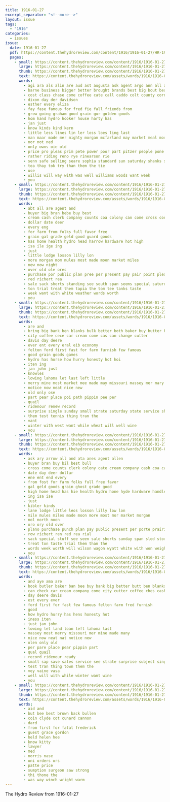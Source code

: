 ```yaml
---
title: 1916-01-27
excerpt_separator: "<!--more-->"
layout: issue
tags:
  - "1916"
categories:
  - issues
issue:
  date: 1916-01-27
  pdf: https://content.thehydroreview.com/content/1916/1916-01-27/HR-1916-01-27.pdf
  pages:
    - small: https://content.thehydroreview.com/content/1916/1916-01-27/small/HR-1916-01-27-01.jpg
      large: https://content.thehydroreview.com/content/1916/1916-01-27/large/HR-1916-01-27-01.jpg
      thumb: https://content.thehydroreview.com/content/1916/1916-01-27/thumbnails/HR-1916-01-27-01.jpg
      text: https://content.thehydroreview.com/assets/words/1916/1916-01-27/HR-1916-01-27-01.txt
      words:
        - agi ara als alin are aud ast augusta ask agent argo ann all and
        - barne business bigger better brought brands best big bout beard baker bis burgess bring board boe buy
        - cost class chase come coffee cate call caddo colt county corn car cash can
        - dixon day der davidson
        - esther every eliza
        - fay fase famous for fred fie fall friends from
        - grow going graham good grain gur golden goods
        - hom hand hydro hooker house harty has
        - jan just
        - know kinds kind kern
        - little less lines lin ler loss loes ling last
        - man maar made mer mighty morgan mcfarland may market meal more men milling mill
        - nor not ned
        - only owns oie old
        - price pro pleas prim pete power poor part pitzer people pone pinkerton potter policy
        - rather riding reno rye rinearson rie
        - senn safe selling seare sophia standard sun saturday shanks stuff sell sones see store stockton sunkist stay
        - tea thay tok try than them the tie
        - use
        - willis will way with was well williams woods want week
        - you
    - small: https://content.thehydroreview.com/content/1916/1916-01-27/small/HR-1916-01-27-02.jpg
      large: https://content.thehydroreview.com/content/1916/1916-01-27/large/HR-1916-01-27-02.jpg
      thumb: https://content.thehydroreview.com/content/1916/1916-01-27/thumbnails/HR-1916-01-27-02.jpg
      text: https://content.thehydroreview.com/assets/words/1916/1916-01-27/HR-1916-01-27-02.txt
      words:
        - abt all are agent and
        - buyer big bran bebe buy best
        - cream cash clerk company counts coa colony can come cross cone
        - dollar date deer
        - every eng
        - for farm from folks full favor free
        - grain gal grade geld good guard goods
        - has home health hydro head harrow hardware hot high
        - isa ile ige ing
        - just
        - little lodge losson lilly lon
        - more morgan mom mules most made moon market miles
        - new now night
        - over old ole ores
        - purchase por public plan pree per present pay pair point pleasant
        - red richert rea
        - sale sack shorts standing see south span seems special saturday stuff stand scales
        - ton trial treat them tapia the tom tee tanks taste
        - week want with white weather words worth
        - you
    - small: https://content.thehydroreview.com/content/1916/1916-01-27/small/HR-1916-01-27-03.jpg
      large: https://content.thehydroreview.com/content/1916/1916-01-27/large/HR-1916-01-27-03.jpg
      thumb: https://content.thehydroreview.com/content/1916/1916-01-27/thumbnails/HR-1916-01-27-03.jpg
      text: https://content.thehydroreview.com/assets/words/1916/1916-01-27/HR-1916-01-27-03.txt
      words:
        - are and
        - bring big bank ben blanks bulk better both baker buy butter black bix best
        - city coffee cece car cream come cas can change cutter
        - davis day deere
        - ever ent every eral eib economy
        - felton ford first fast for farm furnish few famous
        - good grain goods games
        - hydro has horse how hurry honesty hot hoi
        - iten ing
        - jan john just
        - knowles
        - lowing lahoma let last left little
        - merry mine most market mee made may missouri massey mer mary miss mone
        - notice now neat nice new
        - old only ose
        - part pear place poi path pippin pee per
        - quail
        - ridenour renew record
        - surprise single sunday small strate saturday state service shi stalk soo see subject sieg soke sap step
        - them test tennis thing tran the
        - vant
        - winter with west want while wheat will well wine
        - you
    - small: https://content.thehydroreview.com/content/1916/1916-01-27/small/HR-1916-01-27-04.jpg
      large: https://content.thehydroreview.com/content/1916/1916-01-27/large/HR-1916-01-27-04.jpg
      thumb: https://content.thehydroreview.com/content/1916/1916-01-27/thumbnails/HR-1916-01-27-04.jpg
      text: https://content.thehydroreview.com/assets/words/1916/1916-01-27/HR-1916-01-27-04.txt
      words:
        - ask ary arrow all and ata anes agent allen
        - buyer bran buy bil best bull
        - cross come counts clerk colony cate cream company cash coa can
        - date day deer dollar
        - ene ent end every
        - from fost for farm folks full free favor
        - gal geld goods grain ghost grade good
        - high home head has hie health hydro hone hyde hardware handle hot hay handlin harrow
        - ing isa ise
        - just
        - kibler kinds
        - lane lodge little leos losson lilly low lon
        - mile mules miles made moon more most mor market morgan
        - nol north noon
        - oro ory old over
        - plano purchase punch plan pay public present per porte prairie pleasant
        - row richert ren red rea rial
        - sack special stuff see seen sale shorts sunday span sled store soles seems scott sia
        - treat ton taste trial them than the
        - words week worth will wilson wagon wyatt white with won weight want
        - you
    - small: https://content.thehydroreview.com/content/1916/1916-01-27/small/HR-1916-01-27-05.jpg
      large: https://content.thehydroreview.com/content/1916/1916-01-27/large/HR-1916-01-27-05.jpg
      thumb: https://content.thehydroreview.com/content/1916/1916-01-27/thumbnails/HR-1916-01-27-05.jpg
      text: https://content.thehydroreview.com/assets/words/1916/1916-01-27/HR-1916-01-27-05.txt
      words:
        - and aye ama are
        - book butler baker ban bee buy bank big better butt ben blanks bulk black both butter best
        - can check car cream company come city cutter coffee ches cash cee
        - day deere davis
        - est every ever
        - ford first for fast few famous felton farm fred furnish
        - good
        - how hydro hurry has hens honesty hot
        - iness iten
        - just jan john
        - lowing let land loan left lahoma last
        - massey most merry missouri mer mine made many
        - nice now neat nat notice new
        - olen only old
        - per pare place pear pippin part
        - qual quail
        - record ridenour ready
        - small sap save sales service see strate surprise subject single sata sieg state saturday stalk step
        - test tran thing town them the
        - vey vaine vasa
        - well will with while winter want wine
        - you
    - small: https://content.thehydroreview.com/content/1916/1916-01-27/small/HR-1916-01-27-06.jpg
      large: https://content.thehydroreview.com/content/1916/1916-01-27/large/HR-1916-01-27-06.jpg
      thumb: https://content.thehydroreview.com/content/1916/1916-01-27/thumbnails/HR-1916-01-27-06.jpg
      text: https://content.thehydroreview.com/assets/words/1916/1916-01-27/HR-1916-01-27-06.txt
      words:
        - aid and
        - but bee best brown back bullen
        - coin clyde cot cunard cannon
        - dard
        - from first for fatal frederick
        - guest grace gordon
        - held helen hee
        - know kitty
        - lawyer
        - med
        - norris nase
        - oni orders ors
        - patte price
        - sumption surgeon saw strong
        - thi thone the
        - was way winch wright warm
---
```


The Hydro Review from 1916-01-27

<!--more-->

